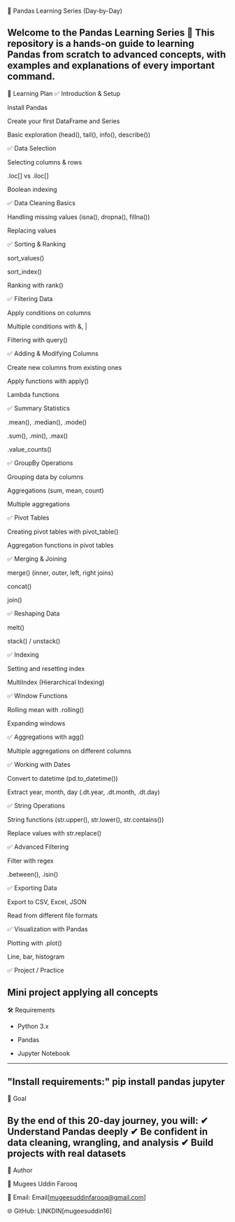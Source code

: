 📘 Pandas Learning Series (Day-by-Day)

Welcome to the Pandas Learning Series 🚀
This repository is a hands-on guide to learning Pandas from scratch to advanced concepts, with examples and explanations of every important command.
---
📅 Learning Plan
✅ Introduction & Setup

Install Pandas

Create your first DataFrame and Series

Basic exploration (head(), tail(), info(), describe())

✅ Data Selection

Selecting columns & rows

.loc[] vs .iloc[]

Boolean indexing

✅ Data Cleaning Basics

Handling missing values (isna(), dropna(), fillna())

Replacing values

✅ Sorting & Ranking

sort_values()

sort_index()

Ranking with rank()

✅ Filtering Data

Apply conditions on columns

Multiple conditions with &, |

Filtering with query()

✅ Adding & Modifying Columns

Create new columns from existing ones

Apply functions with apply()

Lambda functions

✅ Summary Statistics

.mean(), .median(), .mode()

.sum(), .min(), .max()

.value_counts()

✅ GroupBy Operations

Grouping data by columns

Aggregations (sum, mean, count)

Multiple aggregations

✅ Pivot Tables

Creating pivot tables with pivot_table()

Aggregation functions in pivot tables

✅ Merging & Joining

merge() (inner, outer, left, right joins)

concat()

join()

✅ Reshaping Data

melt()

stack() / unstack()

✅ Indexing

Setting and resetting index

MultiIndex (Hierarchical Indexing)

✅ Window Functions

Rolling mean with .rolling()

Expanding windows

✅ Aggregations with agg()

Multiple aggregations on different columns

✅ Working with Dates

Convert to datetime (pd.to_datetime())

Extract year, month, day (.dt.year, .dt.month, .dt.day)

✅ String Operations

String functions (str.upper(), str.lower(), str.contains())

Replace values with str.replace()

✅ Advanced Filtering

Filter with regex

.between(), .isin()

✅ Exporting Data

Export to CSV, Excel, JSON

Read from different file formats

✅ Visualization with Pandas

Plotting with .plot()

Line, bar, histogram

✅ Project / Practice

Mini project applying all concepts
---
🛠 Requirements

* Python 3.x

* Pandas

* Jupyter Notebook
---
"Install requirements:"
pip install pandas jupyter
---
🎯 Goal

By the end of this 20-day journey, you will:
✔ Understand Pandas deeply
✔ Be confident in data cleaning, wrangling, and analysis
✔ Build projects with real datasets
---
🌟 Author

👤 Mugees Uddin Farooq

📧 Email:  Email[mugeesuddinfarooq@gmail.com]

🌐 GitHub: LINKDIN[mugeesuddin16]

